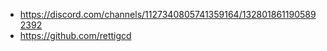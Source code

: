 - https://discord.com/channels/1127340805741359164/1328018611905892392
- https://github.com/rettigcd
